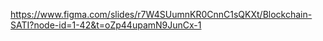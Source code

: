https://www.figma.com/slides/r7W4SUumnKR0CnnC1sQKXt/Blockchain-SATI?node-id=1-42&t=oZp44upamN9JunCx-1
